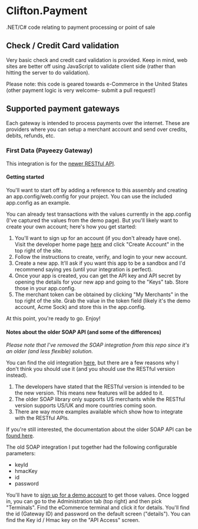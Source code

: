 # Clifton.Payment
.NET/C# code relating to payment processing or point of sale

## Check / Credit Card validation
Very basic check and credit card validation is provided. Keep in mind, web sites are better off using JavaScript to validate client side (rather than hitting the server to do validation).

Please note: this code is geared towards e-Commerce in the United States (other payment logic is very welcome- submit a pull request!)

## Supported payment gateways

Each gateway is intended to process payments over the internet. These are providers where you can setup a merchant account and send over credits, debits, refunds, etc.

### First Data (Payeezy Gateway)
This integration is for the [newer RESTful API](https://developer.payeezy.com/docs-sandbox).

#### Getting started
You'll want to start off by adding a reference to this assembly and creating an app.config/web.config for your project. You can use the included app.config as an example.

You can already test transactions with the values currently in the app.config (I've captured the values from the demo page). But you'll likely want to create your own account; here's how you get started:
1. You'll want to sign up for an account (if you don't already have one). Visit the developer home page [here](https://developer.payeezy.com/) and click "Create Account" in the top right of the site.
2. Follow the instructions to create, verify, and login to your new account.
3. Create a new app. It'll ask if you want this app to be a sandbox and I'd recommend saying yes (until your integration is perfect).
4. Once your app is created, you can get the API key and API secret by opening the details for your new app and going to the "Keys" tab. Store those in your app.config.
5. The merchant token can be obtained by clicking "My Merchants" in the top right of the site. Grab the value in the token field (likely it's the demo account, Acme Sock) and store this in the app.config.

At this point, you're ready to go. Enjoy!

#### Notes about the older SOAP API (and some of the differences)
*Please note that I've removed the SOAP integration from this repo since it's an older (and less flexible) solution.*

You can find the old integration [here](https://github.com/clifton-io/Clifton.Payment/blob/6ef2733171e9ce54281de5f5e9c4e32a003a6ef2/Clifton.Payment/Gateway/PayeezyGateway.cs), but there are a few reasons why I don't think you should use it (and you should use the RESTful version instead).
1. The developers have stated that the RESTful version is intended to be the new version. This means new features will be added to it.
2. The older SOAP library only supports US merchants while the RESTful version supports US/UK and more countries coming soon.
3. There are way more examples available which show how to integrate with the RESTful APIs.

If you're still interested, the documentation about the older SOAP API can be [found here](https://support.payeezy.com/hc/en-us/articles/204029989-First-Data-Payeezy-Gateway-Web-Service-API-Reference-Guide-).

The old SOAP integration I put together had the following configurable parameters:
* keyId
* hmacKey
* id
* password

You'll have to [sign up for a demo account](https://support.payeezy.com/hc/en-us/articles/203730579-Global-Gateway-e4-Demo-Accounts) to get those values.
Once logged in, you can go to the Administration tab (top right) and then pick "Terminals". Find the eCommerce terminal and click it for details. You'll find the id (Gateway ID) and password on the
default screen ("details"). You can find the Key id / Hmac key on the "API Access" screen.